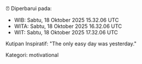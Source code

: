 ⏰ Diperbarui pada:
- WIB: Sabtu, 18 Oktober 2025 15.32.06 UTC
- WITA: Sabtu, 18 Oktober 2025 16.32.06 UTC
- WIT: Sabtu, 18 Oktober 2025 17.32.06 UTC

Kutipan Inspiratif:
"The only easy day was yesterday."


Kategori: motivational

